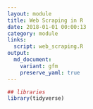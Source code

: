```yaml
---
layout: module
title: Web Scraping in R
date: 2018-01-01 00:00:13
category: module
links:
  script: web_scraping.R
output:
  md_document:
    variant: gfm
    preserve_yaml: true
---
```


``` r
## libraries
library(tidyverse)
```
